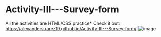 # Activity-III---Survey-form
All the activities are HTML/CSS practice*
Check it out: https://alexandersuarez19.github.io/Activity-III---Survey-form/
![image](https://github.com/AlexanderSuarez19/Activity-III---Survey-form/assets/118855434/c36acdee-a959-4370-a3af-87792c84a81d)
